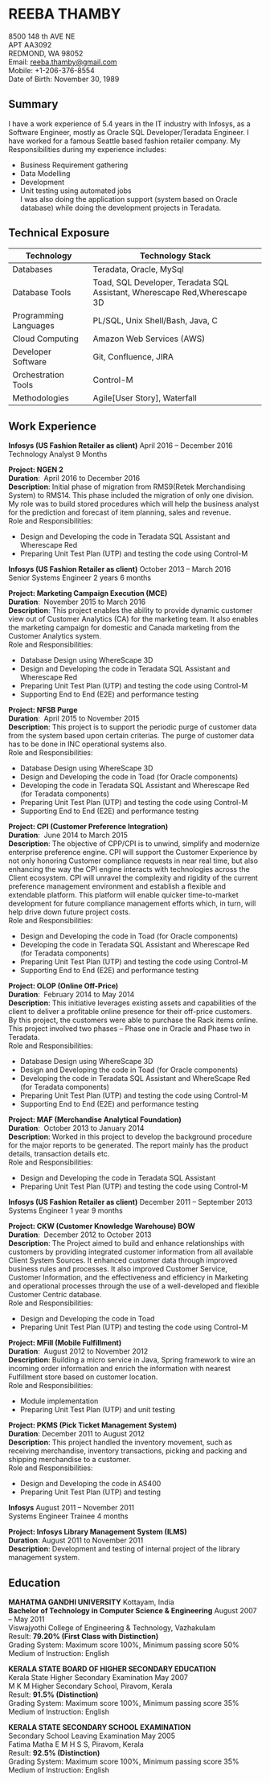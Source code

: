 # REEBA THAMBY

8500 148 th AVE NE <br>
APT AA3092 <br>
REDMOND, WA 98052 <br>
Email: reeba.thamby@gmail.com <br>
Mobile: +1-206-376-8554 <br>
Date of Birth: November 30, 1989 <br>

## Summary
I have a work experience of 5.4 years in the IT industry with Infosys, as a Software Engineer,
mostly as Oracle SQL Developer/Teradata Engineer. I have worked for a famous Seattle based
fashion retailer company.
My Responsibilities during my experience includes: <br>
* Business Requirement gathering <br>
* Data Modelling <br>
* Development <br>
* Unit testing using automated jobs <br>
I was also doing the application support (system based on Oracle database) while doing the
development projects in Teradata.

## Technical Exposure
Technology | Technology Stack
-----------| ------------------
Databases  |Teradata, Oracle, MySql
Database Tools | Toad, SQL Developer, Teradata SQL Assistant, Wherescape Red,Wherescape 3D
Programming Languages | PL/SQL, Unix Shell/Bash, Java, C
Cloud Computing | Amazon Web Services (AWS)
Developer Software | Git, Confluence, JIRA
Orchestration Tools | Control-M
Methodologies | Agile[User Story], Waterfall

## Work Experience
**Infosys (US Fashion Retailer as client)** April 2016 – December 2016 <br>
Technology Analyst 9 Months

**Project: NGEN 2** <br>
**Duration**:  April 2016 to December 2016 <br>
**Description**: Initial phase of migration from RMS9(Retek Merchandising System) to RMS14.
This phase included the migration of only one division. My role was to build stored
procedures which will help the business analyst for the prediction and forecast of item
planning, sales and revenue. <br>
Role and Responsibilities: <br>
* Design and Developing the code in Teradata SQL Assistant and Wherescape Red
* Preparing Unit Test Plan (UTP) and testing the code using Control-M

**Infosys (US Fashion Retailer as client)** October 2013 – March 2016 <br>
Senior Systems Engineer 2 years 6 months

**Project: Marketing Campaign Execution (MCE)** <br>
**Duration**:  November 2015 to March 2016 <br>
**Description**: This project enables the ability to provide dynamic customer view out of
Customer Analytics (CA) for the marketing team. It also enables the marketing campaign for
domestic and Canada marketing from the Customer Analytics system. <br>
Role and Responsibilities:
* Database Design using WhereScape 3D
* Design and Developing the code in Teradata SQL Assistant and Wherescape Red
* Preparing Unit Test Plan (UTP) and testing the code using Control-M
* Supporting End to End (E2E) and performance testing

**Project: NFSB Purge** <br>
**Duration**:  April 2015 to November 2015 <br>
**Description**: This project is to support the periodic purge of customer data from the system
based upon certain criterias. The purge of customer data has to be done in INC operational
systems also. <br>
Role and Responsibilities:
* Database Design using WhereScape 3D
* Design and Developing the code in Toad (for Oracle components)
* Developing the code in Teradata SQL Assistant and Wherescape Red (for Teradata
components)
* Preparing Unit Test Plan (UTP) and testing the code using Control-M
* Supporting End to End (E2E) and performance testing

**Project: CPI (Customer Preference Integration)** <br>
**Duration**:  June 2014 to March 2015 <br>
**Description**: The objective of CPP/CPI is to unwind, simplify and modernize enterprise
preference engine. CPI will support the Customer Experience by not only honoring Customer
compliance requests in near real time, but also enhancing the way the CPI engine interacts
with technologies across the Client ecosystem. CPI will unravel the complexity and rigidity of
the current preference management environment and establish a flexible and extendable
platform. This platform will enable quicker time-to-market development for future
compliance management efforts which, in turn, will help drive down future project costs. <br>
Role and Responsibilities:
* Design and Developing the code in Toad (for Oracle components)
* Developing the code in Teradata SQL Assistant and Wherescape Red (for Teradata
components)
* Preparing Unit Test Plan (UTP) and testing the code using Control-M
* Supporting End to End (E2E) and performance testing

**Project: OLOP (Online Off-Price)** <br>
**Duration**:  February 2014 to May 2014 <br>
**Description**: This initiative leverages existing assets and capabilities of the client to deliver a
profitable online presence for their off-price customers. By this project, the customers were
able to purchase the Rack items online. This project involved two phases – Phase one in Oracle
and Phase two in Teradata. <br>
Role and Responsibilities:
* Database Design using WhereScape 3D
* Design and Developing the code in Toad (for Oracle components)
* Developing the code in Teradata SQL Assistant and WhereScape Red (for Teradata
components)
* Preparing Unit Test Plan (UTP) and testing the code using Control-M
* Supporting End to End (E2E) and performance testing

**Project: MAF (Merchandise Analytical Foundation)** <br>
**Duration**:  October 2013 to January 2014 <br>
**Description**: Worked in this project to develop the background procedure for the major
reports to be generated. The report mainly has the product details, transaction details etc. <br>
Role and Responsibilities:
* Design and Developing the code in Teradata SQL Assistant
* Preparing Unit Test Plan (UTP) and testing the code using Control-M

**Infosys (US Fashion Retailer as client)** December 2011 – September 2013 <br>
Systems Engineer 1 year 9 months

**Project: CKW (Customer Knowledge Warehouse) BOW** <br>
**Duration**:  December 2012 to October 2013 <br>
**Description**: The Project aimed to build and enhance relationships with customers by
providing integrated customer information from all available Client System Sources. It
enhanced customer data through improved business rules and processes. It also improved
Customer Service, Customer Information, and the effectiveness and efficiency in Marketing
and operational processes through the use of a well-developed and flexible Customer Centric
database. <br>
Role and Responsibilities:
* Design and Developing the code in Toad
* Preparing Unit Test Plan (UTP) and testing the code using Control-M

**Project: MFill (Mobile Fulfillment)** <br>
**Duration**:  August 2012 to November 2012 <br>
**Description**: Building a micro service in Java, Spring framework to wire an incoming order
information and enrich the information with nearest Fulfillment store based on customer
location. <br>
Role and Responsibilities:
* Module implementation
* Preparing Unit Test Plan (UTP) and unit testing

**Project: PKMS (Pick Ticket Management System)** <br>
**Duration**: December 2011 to August 2012 <br>
**Description**: This project handled the inventory movement, such as receiving merchandise,
inventory transactions, picking and packing and shipping merchandise to a customer. <br>
Role and Responsibilities:
* Design and Developing the code in AS400
* Preparing Unit Test Plan (UTP) and testing

**Infosys** August 2011 – November 2011 <br>
Systems Engineer Trainee 4 months

**Project: Infosys Library Management System (ILMS)** <br>
**Duration**: August 2011 to November 2011 <br>
**Description**: Development and testing of internal project of the library management system.

## Education
**MAHATMA GANDHI UNIVERSITY** Kottayam, India <br>
**Bachelor of Technology in Computer Science &amp; Engineering** August 2007 – May 2011 <br>
Viswajyothi College of Engineering &amp; Technology, Vazhakulam <br>
Result: **79.20% (First Class with Distinction)** <br>
Grading System: Maximum score 100%, Minimum passing score 50% <br>
Medium of Instruction: English <br>

**KERALA STATE BOARD OF HIGHER SECONDARY EDUCATION** <br>
Kerala State Higher Secondary Examination May 2007 <br>
M K M Higher Secondary School, Piravom, Kerala <br>
Result: **91.5% (Distinction)** <br>
Grading System: Maximum score 100%, Minimum passing score 35% <br>
Medium of Instruction: English

**KERALA STATE SECONDARY SCHOOL EXAMINATION** <br>
Secondary School Leaving Examination May 2005 <br>
Fatima Matha E M H S S, Piravom, Kerala <br>
Result: **92.5% (Distinction)** <br>
Grading System: Maximum score 100%, Minimum passing score 35% <br>
Medium of Instruction: English

